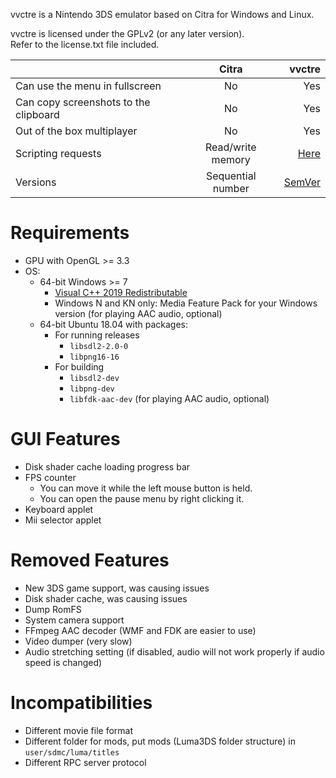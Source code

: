 vvctre is a Nintendo 3DS emulator based on Citra for Windows and Linux.

vvctre is licensed under the GPLv2 (or any later version).  
Refer to the license.txt file included.

|  | Citra | vvctre |
|---------------------------------------|:------------------------------------------------------------------------------:|------------------------------------------------------------------:|
| Can use the menu in fullscreen | No | Yes |
| Can copy screenshots to the clipboard | No | Yes |
| Out of the box multiplayer | No | Yes |
| Scripting requests | Read/write memory | [Here](https://github.com/vvanelslande/vvctre/blob/master/RPC.md) |
| Versions | Sequential number | [SemVer](https://semver.org/) |

# Requirements

- GPU with OpenGL >= 3.3
- OS:
  - 64-bit Windows >= 7
    - [Visual C++ 2019 Redistributable](https://aka.ms/vs/16/release/vc_redist.x64.exe)
    - Windows N and KN only: Media Feature Pack for your Windows version (for playing AAC audio, optional)
  - 64-bit Ubuntu 18.04 with packages:
    - For running releases
      - `libsdl2-2.0-0`
      - `libpng16-16`
    - For building
      - `libsdl2-dev`
      - `libpng-dev`
      - `libfdk-aac-dev` (for playing AAC audio, optional)

# GUI Features

- Disk shader cache loading progress bar
- FPS counter
  - You can move it while the left mouse button is held.
  - You can open the pause menu by right clicking it.
- Keyboard applet
- Mii selector applet

# Removed Features

- New 3DS game support, was causing issues
- Disk shader cache, was causing issues
- Dump RomFS
- System camera support
- FFmpeg AAC decoder (WMF and FDK are easier to use)
- Video dumper (very slow)
- Audio stretching setting (if disabled, audio will not work properly if audio speed is changed)

# Incompatibilities

- Different movie file format
- Different folder for mods, put mods (Luma3DS folder structure) in `user/sdmc/luma/titles`
- Different RPC server protocol
